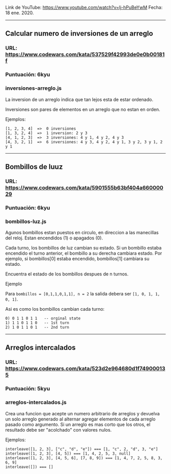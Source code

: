 Link de YouTube: https://www.youtube.com/watch?v=lj-hPuBeYwM
Fecha: 18 ene. 2020.

---

## Calcular numero de inversiones de un arreglo

### URL: https://www.codewars.com/kata/537529f42993de0e0b00181f

### Puntuación: 6kyu

### inversiones-arreglo.js

La inversion de un arreglo indica que tan lejos esta de estar ordenado.

Inversiones son pares de elementos en un arreglo que no estan en orden.

Ejemplos:

```
[1, 2, 3, 4]  =>  0 inversiones
[1, 3, 2, 4]  =>  1 inversion: 2 y 3
[4, 1, 2, 3]  =>  3 inversiones: 4 y 1, 4 y 2, 4 y 3
[4, 3, 2, 1]  =>  6 inversiones: 4 y 3, 4 y 2, 4 y 1, 3 y 2, 3 y 1, 2 y 1
```

---

## Bombillos de luuz

### URL: https://www.codewars.com/kata/5901555b63bf404a66000029

### Puntuación: 6kyu

### bombillos-luz.js

Agunos bombillos estan puestos en circulo, en direccion a las manecillas del reloj. Estan encendidos (1) o apagados (0).

Cada turno, los bombillos de luz cambian su estado. Si un bombillo estaba encendido el turno anterior, el bombillo a su derecha cambiara estado. Por ejemplo, si bombillos[0] estaba encendido, bombillos[1] cambiara su estado.

Encuentra el estado de los bombillos despues de n turnos.

Ejemplo

Para `bombillos = [0,1,1,0,1,1], n = 2` la salida debera ser `[1, 0, 1, 1, 0, 1]`.

Asi es como los bombillos cambian cada turno:

```
0) 0 1 1 0 1 1   -- orginal state
1) 1 1 0 1 1 0   -- 1st turn
2) 1 0 1 1 0 1   -- 2nd turn
```

---

## Arreglos intercalados

### URL: https://www.codewars.com/kata/523d2e964680d1f749000135

### Puntuación: 5kyu

### arreglos-intercalados.js

Crea una funcion que acepte un numero arbitrario de arreglos y devuelva un solo arreglo generado al alternar agregar elementos de cada arreglo pasado como argumento. Si un arreglo es mas corto que los otros, el resultado debe ser "acolchado" con valores nulos.

Ejemplos:

```
interleave([1, 2, 3], ["c", "d", "e"]) === [1, "c", 2, "d", 3, "e"]
interleave([1, 2, 3], [4, 5]) === [1, 4, 2, 5, 3, null]
interleave([1, 2, 3], [4, 5, 6], [7, 8, 9]) === [1, 4, 7, 2, 5, 8, 3, 6, 9]
interleave([]) === []
```